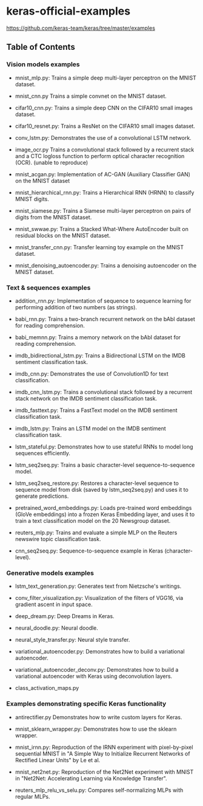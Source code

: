 # keras-official-examples

https://github.com/keras-team/keras/tree/master/examples

## Table of Contents

### Vision models examples

- mnist_mlp.py: Trains a simple deep multi-layer perceptron on the MNIST dataset.

- mnist_cnn.py Trains a simple convnet on the MNIST dataset.

- cifar10_cnn.py: Trains a simple deep CNN on the CIFAR10 small images dataset.

- cifar10_resnet.py: Trains a ResNet on the CIFAR10 small images dataset.

- conv_lstm.py: Demonstrates the use of a convolutional LSTM network.

- image_ocr.py Trains a convolutional stack followed by a recurrent stack and a CTC logloss function to perform optical character recognition (OCR). (unable to reproduce)

- mnist_acgan.py: Implementation of AC-GAN (Auxiliary Classifier GAN) on the MNIST dataset

- mnist_hierarchical_rnn.py: Trains a Hierarchical RNN (HRNN) to classify MNIST digits.

- mnist_siamese.py: Trains a Siamese multi-layer perceptron on pairs of digits from the MNIST dataset.

- mnist_swwae.py: Trains a Stacked What-Where AutoEncoder built on residual blocks on the MNIST dataset.

- mnist_transfer_cnn.py: Transfer learning toy example on the MNIST dataset.

- mnist_denoising_autoencoder.py: Trains a denoising autoencoder on the MNIST dataset.

### Text & sequences examples

- addition_rnn.py: Implementation of sequence to sequence learning for performing addition of two numbers (as strings).

- babi_rnn.py: Trains a two-branch recurrent network on the bAbI dataset for reading comprehension.

- babi_memnn.py: Trains a memory network on the bAbI dataset for reading comprehension.

- imdb_bidirectional_lstm.py: Trains a Bidirectional LSTM on the IMDB sentiment classification task.

- imdb_cnn.py: Demonstrates the use of Convolution1D for text classification.

- imdb_cnn_lstm.py: Trains a convolutional stack followed by a recurrent stack network on the IMDB sentiment classification task.

- imdb_fasttext.py: Trains a FastText model on the IMDB sentiment classification task.

- imdb_lstm.py: Trains an LSTM model on the IMDB sentiment classification task.

- lstm_stateful.py: Demonstrates how to use stateful RNNs to model long sequences efficiently.

- lstm_seq2seq.py: Trains a basic character-level sequence-to-sequence model.

- lstm_seq2seq_restore.py: Restores a character-level sequence to sequence model from disk (saved by lstm_seq2seq.py) and uses it to generate predictions.

- pretrained_word_embeddings.py: Loads pre-trained word embeddings (GloVe embeddings) into a frozen Keras Embedding layer, and uses it to train a text classification model on the 20 Newsgroup dataset.

- reuters_mlp.py: Trains and evaluate a simple MLP on the Reuters newswire topic classification task.

- cnn_seq2seq.py: Sequence-to-sequence example in Keras (character-level).

### Generative models examples

- lstm_text_generation.py: Generates text from Nietzsche's writings.

- conv_filter_visualization.py: Visualization of the filters of VGG16, via gradient ascent in input space.

- deep_dream.py: Deep Dreams in Keras.

- neural_doodle.py: Neural doodle.

- neural_style_transfer.py: Neural style transfer.

- variational_autoencoder.py: Demonstrates how to build a variational autoencoder.

- variational_autoencoder_deconv.py: Demonstrates how to build a variational autoencoder with Keras using deconvolution layers.

- class_activation_maps.py

### Examples demonstrating specific Keras functionality

- antirectifier.py Demonstrates how to write custom layers for Keras.

- mnist_sklearn_wrapper.py: Demonstrates how to use the sklearn wrapper.

- mnist_irnn.py: Reproduction of the IRNN experiment with pixel-by-pixel sequential MNIST in "A Simple Way to Initialize Recurrent Networks of Rectified Linear Units" by Le et al.

- mnist_net2net.py: Reproduction of the Net2Net experiment with MNIST in "Net2Net: Accelerating Learning via Knowledge Transfer".

- reuters_mlp_relu_vs_selu.py: Compares self-normalizing MLPs with regular MLPs.
